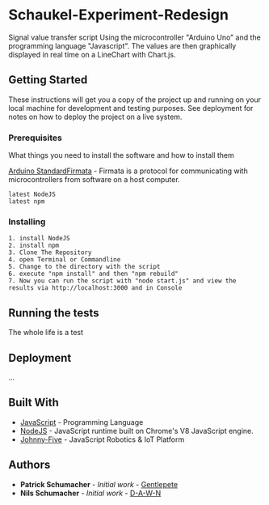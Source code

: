 # Schaukel-Experiment-Redesign

Signal value transfer script Using the microcontroller "Arduino Uno" and the programming language "Javascript". The values are then graphically displayed in real time on a LineChart with Chart.js.

## Getting Started

These instructions will get you a copy of the project up and running on your local machine for development and testing purposes. See deployment for notes on how to deploy the project on a live system.

### Prerequisites

What things you need to install the software and how to install them

[Arduino StandardFirmata](https://github.com/firmata/arduino) - Firmata is a protocol for communicating with microcontrollers from software on a host computer. 

```
latest NodeJS
latest npm
```

### Installing

```
1. install NodeJS
2. install npm
3. Clone The Repository
4. open Terminal or Commandline 
5. Change to the directory with the script
6. execute "npm install" and then "npm rebuild"
7. Now you can run the script with "node start.js" and view the results via http://localhost:3000 and in Console
```

## Running the tests

The whole life is a test

## Deployment

...

## Built With

* [JavaScript](https://www.javascript.com/) - Programming Language
* [NodeJS](https://nodejs.org/) - JavaScript runtime built on Chrome's V8 JavaScript engine.
* [Johnny-Five](https://github.com/rwaldron/johnny-five/wiki/Getting-Started) - JavaScript Robotics & IoT Platform



## Authors

* **Patrick Schumacher** - *Initial work* - [Gentlepete](https://github.com/Gentlepete)
* **Nils Schumacher** - *Initial work* - [D-A-W-N](https://github.com/D-A-W-N)
